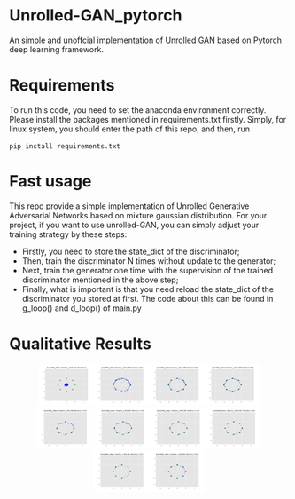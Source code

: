 # Unrolled-GAN_pytorch
An simple and unoffcial implementation of [Unrolled GAN](https://arxiv.org/abs/1611.02163) based on Pytorch deep learning framework.

# Requirements
To run this code, you need to set the anaconda environment correctly. Please install the packages mentioned in requirements.txt firstly. Simply, for linux system, you should enter the path of this repo, and then, run
```
pip install requirements.txt
```
# Fast usage
This repo provide a simple implementation of Unrolled Generative Adversarial Networks based on mixture gaussian distribution. For your project, if you want to use unrolled-GAN, you can simply adjust your training strategy by these steps:
* Firstly, you need to store the state_dict of the discriminator;
* Then, train the discriminator N times without update to the generator;
* Next, train the generator one time with the supervision of the trained discriminator mentioned in the above step;
* Finally, what is important is that you need reload the state_dict of the discriminator you stored at first. 
The code about this can be found in g_loop() and d_loop() of main.py
# Qualitative Results

<center>
<figure class="half">
    <img src="imgs/0.png" width="100" /><img src="imgs/300.png" width="100" /><img src="imgs/600.png" width="100" /><img src="imgs/900.png" width="100" /><img src="imgs/1200.png" width="100" />
    <img src="imgs/1500.png" width="100" /><img src="imgs/2100.png" width="100" /><img src="imgs/2400.png" width="100" /><img src="imgs/2700.png" width="100" /><img src="imgs/3000.png" width="100" />
</figure>
<center>